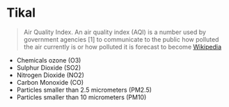 # Tikal

> Air Quality Index. An air quality index (AQI) is a number used by government agencies [1] to communicate to the public how polluted the air currently is or how polluted it is forecast to become [Wikipedia](https://en.wikipedia.org/wiki/Air_quality_index)

- Chemicals ozone (O3)
- Sulphur Dioxide (SO2)
- Nitrogen Dioxide (NO2)
- Carbon Monoxide (CO)
- Particles smaller than 2.5 micrometers (PM2.5)
- Particles smaller than 10 micrometers (PM10)